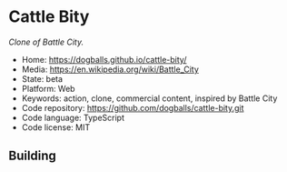 # Cattle Bity

_Clone of Battle City._

- Home: https://dogballs.github.io/cattle-bity/
- Media: https://en.wikipedia.org/wiki/Battle_City
- State: beta
- Platform: Web
- Keywords: action, clone, commercial content, inspired by Battle City
- Code repository: https://github.com/dogballs/cattle-bity.git
- Code language: TypeScript
- Code license: MIT

## Building

